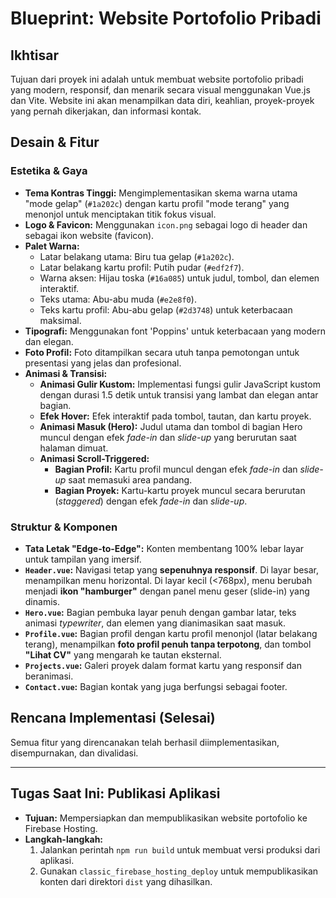 # Blueprint: Website Portofolio Pribadi

## Ikhtisar

Tujuan dari proyek ini adalah untuk membuat website portofolio pribadi yang modern, responsif, dan menarik secara visual menggunakan Vue.js dan Vite. Website ini akan menampilkan data diri, keahlian, proyek-proyek yang pernah dikerjakan, dan informasi kontak.

## Desain & Fitur

### Estetika & Gaya

*   **Tema Kontras Tinggi:** Mengimplementasikan skema warna utama "mode gelap" (`#1a202c`) dengan kartu profil "mode terang" yang menonjol untuk menciptakan titik fokus visual.
*   **Logo & Favicon:** Menggunakan `icon.png` sebagai logo di header dan sebagai ikon website (favicon).
*   **Palet Warna:**
    *   Latar belakang utama: Biru tua gelap (`#1a202c`).
    *   Latar belakang kartu profil: Putih pudar (`#edf2f7`).
    *   Warna aksen: Hijau toska (`#16a085`) untuk judul, tombol, dan elemen interaktif.
    *   Teks utama: Abu-abu muda (`#e2e8f0`).
    *   Teks kartu profil: Abu-abu gelap (`#2d3748`) untuk keterbacaan maksimal.
*   **Tipografi:** Menggunakan font 'Poppins' untuk keterbacaan yang modern dan elegan.
*   **Foto Profil:** Foto ditampilkan secara utuh tanpa pemotongan untuk presentasi yang jelas dan profesional.
*   **Animasi & Transisi:**
    *   **Animasi Gulir Kustom:** Implementasi fungsi gulir JavaScript kustom dengan durasi 1.5 detik untuk transisi yang lambat dan elegan antar bagian.
    *   **Efek Hover:** Efek interaktif pada tombol, tautan, dan kartu proyek.
    *   **Animasi Masuk (Hero):** Judul utama dan tombol di bagian Hero muncul dengan efek *fade-in* dan *slide-up* yang berurutan saat halaman dimuat.
    *   **Animasi Scroll-Triggered:**
        *   **Bagian Profil:** Kartu profil muncul dengan efek *fade-in* dan *slide-up* saat memasuki area pandang.
        *   **Bagian Proyek:** Kartu-kartu proyek muncul secara berurutan (*staggered*) dengan efek *fade-in* dan *slide-up*.

### Struktur & Komponen

*   **Tata Letak "Edge-to-Edge":** Konten membentang 100% lebar layar untuk tampilan yang imersif.
*   **`Header.vue`:** Navigasi tetap yang **sepenuhnya responsif**. Di layar besar, menampilkan menu horizontal. Di layar kecil (<768px), menu berubah menjadi **ikon "hamburger"** dengan panel menu geser (slide-in) yang dinamis.
*   **`Hero.vue`:** Bagian pembuka layar penuh dengan gambar latar, teks animasi *typewriter*, dan elemen yang dianimasikan saat masuk.
*   **`Profile.vue`:** Bagian profil dengan kartu profil menonjol (latar belakang terang), menampilkan **foto profil penuh tanpa terpotong**, dan tombol **"Lihat CV"** yang mengarah ke tautan eksternal.
*   **`Projects.vue`:** Galeri proyek dalam format kartu yang responsif dan beranimasi.
*   **`Contact.vue`:** Bagian kontak yang juga berfungsi sebagai footer.

## Rencana Implementasi (Selesai)

Semua fitur yang direncanakan telah berhasil diimplementasikan, disempurnakan, dan divalidasi.

---

## Tugas Saat Ini: Publikasi Aplikasi

*   **Tujuan:** Mempersiapkan dan mempublikasikan website portofolio ke Firebase Hosting.
*   **Langkah-langkah:**
    1.  Jalankan perintah `npm run build` untuk membuat versi produksi dari aplikasi.
    2.  Gunakan `classic_firebase_hosting_deploy` untuk mempublikasikan konten dari direktori `dist` yang dihasilkan.
